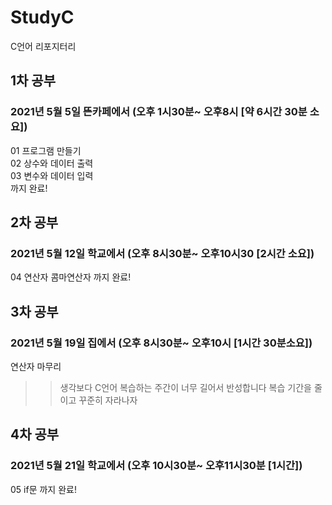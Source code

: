 # StudyC
C언어 리포지터리

## 1차 공부   
### 2021년 5월 5일 뜬카페에서 (오후 1시30분~ 오후8시 [약 6시간 30분 소요]) 
01 프로그램 만들기   
02 상수와 데이터 출력   
03 변수와 데이터 입력   
까지 완료!   

## 2차 공부   
### 2021년 5월 12일 학교에서 (오후 8시30분~ 오후10시30 [2시간 소요])   
04 연산자 콤마연산자
까지 완료!

## 3차 공부   
### 2021년 5월 19일 집에서 (오후 8시30분~ 오후10시 [1시간 30분소요])    
연산자 마무리   
>> 생각보다 C언어 복습하는 주간이 너무 길어서 반성합니다 복습 기간을 줄이고 꾸준히 자라나자    

## 4차 공부   
### 2021년 5월 21일 학교에서 (오후 10시30분~ 오후11시30분 [1시간])    
05 if문 
까지 완료!
